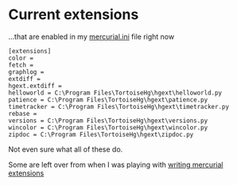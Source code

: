 ﻿# Current extensions

...that are enabled in my [mercurial.ini](mercurial_ini.md) file right now

    [extensions]
    color =
    fetch =
    graphlog =
    extdiff =
    hgext.extdiff =
    helloworld = C:\Program Files\TortoiseHg\hgext\helloworld.py
    patience = C:\Program Files\TortoiseHg\hgext\patience.py
    timetracker = C:\Program Files\TortoiseHg\hgext\timetracker.py
    rebase =
    versions = C:\Program Files\TortoiseHg\hgext\versions.py
    wincolor = C:\Program Files\TortoiseHg\hgext\wincolor.py
    zipdoc = C:\Program Files\TortoiseHg\hgext\zipdoc.py

Not even sure what all of these do.

Some are left over from when I was playing with [writing mercurial extensions](https://secretgeek.net/mercurial_extensions)
